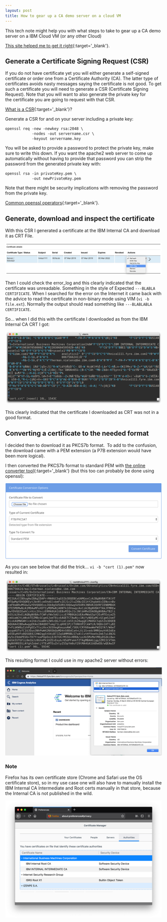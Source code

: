 ```yaml
---
layout: post
title: How to gear up a CA demo server on a cloud VM
---
```


This tech note might help you with what steps to take to gear up a CA demo server on a IBM Cloud VM (or any other Cloud)

[This site helped me to get it right](https://www.sslshopper.com/ssl-certificate-tools.html){:target='_blank'}.

##  Generate a Certificate Signing Request (CSR)

If you do not have certificate yet you will either generate a self-signed certificate or order one from a Certificate Authority (CA). The latter type of certificates avoids nasty messages saying the certificate is not good. To get such a certificate you will need to generate a CSR (Certificate Signing Request). Note that you will want to also generate the private key for the certificate you are going to request with that CSR.

[What is a CSR](https://www.sslshopper.com/what-is-a-csr-certificate-signing-request.html){:target='_blank'}?

Generate a CSR for and on your server including a private key:
```
openssl req -new -newkey rsa:2048 \
            -nodes -out servername.csr \
            -keyout servername.key
```
You will be asked to provide a password to protect the private key, make sure to write this down. If you want the apache2 web server to come up automatically without having to provide that password you can strip the password from the generated private key with:
```
openssl rsa -in privateKey.pem \
            -out newPrivateKey.pem
```
Note that there might be security implications with removing the password from the private key.

[Common openssl operators](https://www.sslshopper.com/article-most-common-openssl-commands.html){:target='_blank'}.

## Generate, download and inspect the certificate

With this CSR I generated a certificate at the IBM Internal CA and download it as CRT File.

![](../images/M11.png)

Then I could check the error_log and this clearly indicated that the certificate was unreadable. Something in the style of Expected `---BLABLA CERTIFICATE`. When I searched for the error on the Internet it came back with the advice to read the certificate in non-binary mode using VIM (`vi -b file.ext`). Normally the output should read something like `---BLABLABLA CERTIFICATE`.

So... when I did this with the certificate I downloaded as from the IBM Internal CA CRT I got:

![](../images/M12.png)

This clearly indicated that the certificate I downloaded as CRT was not in a good format. 

## Converting a certificate to the needed format

I decided then to download it as PKCS7b format.  To add to the confusion, the download came with a PEM extension (a P7B extension would have been more logical).

I then converted the PKCS7b format to standard PEM with [the online converter tool](https://www.sslshopper.com/ssl-converter.html){:target='_blank'} (but this too can probably be done using openssl):

![](../images/M13.png)

As you can see below that did the trick... `vi -b "cert (1).pem"` now resulted in:

![](../images/M14.png)

This resulting format I could use in my apache2 server without errors:

![](../images/M15.png)

### Note

Firefox has its own certificate store (Chrome and Safari use the OS certificate store), so in my use case one will also have to manually install the IBM Internal CA Intermediate and Root certs manually in that store, because the Internal CA is not published in the wild.

![](../images/M16.png)

